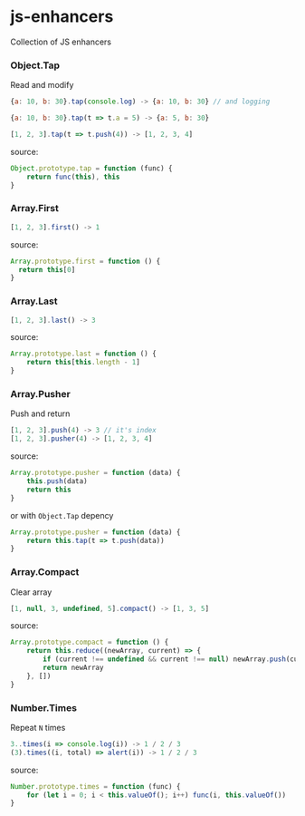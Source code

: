 # js-enhancers
Collection of JS enhancers

### Object.Tap
Read and modify

```js
{a: 10, b: 30}.tap(console.log) -> {a: 10, b: 30} // and logging

{a: 10, b: 30}.tap(t => t.a = 5) -> {a: 5, b: 30}

[1, 2, 3].tap(t => t.push(4)) -> [1, 2, 3, 4]
```
source:
```js
Object.prototype.tap = function (func) {
	return func(this), this
}
```

### Array.First

```js
[1, 2, 3].first() -> 1
```
source:
```js
Array.prototype.first = function () {
  return this[0]
}
```

### Array.Last

```js
[1, 2, 3].last() -> 3
```
source:
```js
Array.prototype.last = function () {
	return this[this.length - 1]
}
```

### Array.Pusher
Push and return

```js
[1, 2, 3].push(4) -> 3 // it's index
[1, 2, 3].pusher(4) -> [1, 2, 3, 4]
```
source:
```js
Array.prototype.pusher = function (data) {
	this.push(data)
	return this
}
```
or with `Object.Tap` depency
```js
Array.prototype.pusher = function (data) {
	return this.tap(t => t.push(data))
}
```

### Array.Compact
Clear array

```js
[1, null, 3, undefined, 5].compact() -> [1, 3, 5]
```
source:
```js
Array.prototype.compact = function () {
	return this.reduce((newArray, current) => {
		if (current !== undefined && current !== null) newArray.push(current)
		return newArray
	}, [])
}
```
### Number.Times
Repeat `N` times

```js
3..times(i => console.log(i)) -> 1 / 2 / 3
(3).times((i, total) => alert(i)) -> 1 / 2 / 3
```
source:
```js
Number.prototype.times = function (func) {
	for (let i = 0; i < this.valueOf(); i++) func(i, this.valueOf())
}
```

